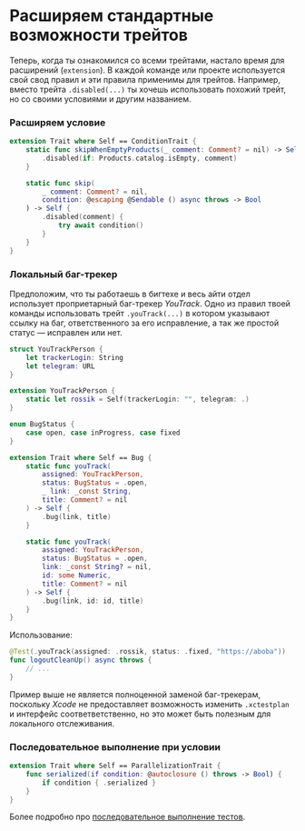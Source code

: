 # Расширяем стандартные возможности трейтов

Теперь, когда ты ознакомился со всеми трейтами, настало время для расширений (`extension`).
В каждой команде или проекте используется свой свод правил и эти правила применимы для трейтов. Например, вместо трейта `.disabled(...)` ты хочешь использовать похожий трейт, но со своими условиями и другим названием.

### Расширяем условие

```swift
extension Trait where Self == ConditionTrait {
	static func skipWhenEmptyProducts(_ comment: Comment? = nil) -> Self {
		.disabled(if: Products.catalog.isEmpty, comment)
	}

	static func skip(
		_ comment: Comment? = nil,
		condition: @escaping @Sendable () async throws -> Bool
	) -> Self {
		.disabled(comment) {
			try await condition()
		}
	}
}
```

### Локальный баг-трекер

Предположим, что ты работаешь в бигтехе и весь айти отдел использует проприетарный баг-трекер *YouTrack*. Одно из правил твоей команды использовать трейт `.youTrack(...)` в котором указывают ссылку на баг, ответственного за его исправление, а так же простой статус — исправлен или нет.

```swift
struct YouTrackPerson {
    let trackerLogin: String
    let telegram: URL
}

extension YouTrackPerson {
    static let rossik = Self(trackerLogin: "", telegram: .)
}

enum BugStatus {
    case open, case inProgress, case fixed
}

extension Trait where Self == Bug {
	static func youTrack(
		assigned: YouTrackPerson,
		status: BugStatus = .open,
		_ link: _const String,
		title: Comment? = nil
	) -> Self {
		.bug(link, title)
	}

	static func youTrack(
		assigned: YouTrackPerson,
		status: BugStatus = .open,
		link: _const String? = nil,
		id: some Numeric,
		title: Comment? = nil
	) -> Self {
		.bug(link, id: id, title)
	}
}
```

Использование:

```swift
@Test(.youTrack(assigned: .rossik, status: .fixed, "https://aboba"))
func logoutCleanUp() async throws {
    // ...
}
```

Пример выше не является полноценной заменой баг-трекерам, поскольку  *Xcode* не предоставляет возможность изменить `.xctestplan` и интерфейс соответветственно, но это может быть полезным для локального отслеживания.

### Последовательное выполнение при условии

```swift
extension Trait where Self == ParallelizationTrait {
    func serialized(if condition: @autoclosure () throws -> Bool) {
        if condition { .serialized }
    }
}
```

Более подробно про [последовательное выполнение тестов](Traits/ParallelizationTrait.md).
